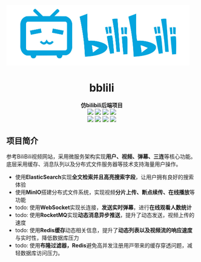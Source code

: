 <img src="./logo.jpg" style="zoom:50%;" />

<div align="center">
<h1>bblili</h1>
</div>

<div align="center">
<b>仿bilibili后端项目</b>
</div>

<div align="center">
<img src="https://img.shields.io/badge/Golang-1.20-orange"/>
<img src="https://img.shields.io/badge/GoZero-1.6.0-green"/>
<img src="https://img.shields.io/badge/MySQL-8.0-yellowgreen"/>
<img src="https://img.shields.io/badge/Docker-24.0.6-blue"/>
</div>

<div align="center">

<img src="https://img.shields.io/badge/-Etcd-brightgreen"/>
<img src="https://img.shields.io/badge/-Redis-blue"/>
<img src="https://img.shields.io/badge/-ElasticSearch-lightgrey"/>
<img src="https://img.shields.io/badge/-FastDFS-blueviolet"/>
</div>

## 项目简介
参考BiliBili视频网站，采用微服务架构实现**用户、视频、弹幕、三连**等核心功能。底层采用缓存、消息队列以及分布式文件服务器等技术支持海量用户操作。
- 使用**ElasticSearch**实现**全文检索并且高亮搜索字段**，让用户拥有良好的搜索体验
- 使用**MinIO**搭建分布式文件系统，实现视频**分片上传、断点续传、在线播放**等功能
- todo: 使用**WebSocket**实现长连接，**发送实时弹幕**，进行**在线观看人数统计**
- todo: 使用**RocketMQ**实现**动态消息异步推送**，提升了动态发送，视频上传的速度
- todo: 使用**Redis缓存**动态相关信息，提升了**动态列表以及视频流的响应速度**与实时性，降低数据库压力
- todo: 使⽤**布隆过滤器，Redis**避免⾼并发注册⽤⼾带来的缓存穿透问题，减轻数据库访问压⼒。